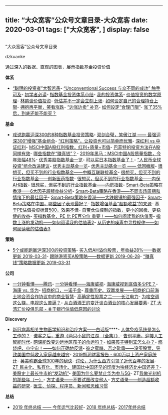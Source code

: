 
---
title:   “大众宽客”公众号文章目录-大众宽客
date: 2020-03-01
tags: ["大众宽客", ]
display: false
---


## 



“大众宽客”公众号文章目录




dzkuanke




通过深入的数据、直观的图表，展示指数基金投资价值


**体系**
- [“聪明的投资者”大智若愚](http://mp.weixin.qq.com/s?__biz=MzAwMTc1MDcwNw==&amp;mid=2648273008&amp;idx=1&amp;sn=1986e188daec22378d05243c9970483c&amp;chksm=82f933acb58ebabae67065fc8fb942a6458e6d204acbfe42d5eaf68f6c49ee02353936ac64c5&amp;scene=21#wechat_redirect)- [“Unconventional Success 与众不同的成功” 触手可及](http://mp.weixin.qq.com/s?__biz=MzAwMTc1MDcwNw==&amp;mid=2648273011&amp;idx=1&amp;sn=e22705a245e90fb6e42877456523cdcd&amp;chksm=82f933afb58ebab9945ddad1406b7ee013416143466430ab9e04883cf94942b0d1dc10ac6ca1&amp;scene=21#wechat_redirect)- [初学者必读](http://mp.weixin.qq.com/s?__biz=MzAwMTc1MDcwNw==&amp;mid=2648275434&amp;idx=1&amp;sn=845b0a1b3c8484ca1e555c184c33e84d&amp;chksm=82f93a36b58eb320ae9f9d16625c17c3006cc85da98367183f8376f5c56121cb1f623c1b3e89&amp;scene=21#wechat_redirect)- [指数基金投资体系小结](http://mp.weixin.qq.com/s?__biz=MzAwMTc1MDcwNw==&amp;mid=2648274122&amp;idx=1&amp;sn=cac13592359ca1d69cec44280e985093&amp;chksm=82f93716b58ebe00c07891b85f9d86f93cb1c7cecc6e9d8b81009f1442e6850a355492d11133&amp;scene=21#wechat_redirect)- [我的投资体系](http://mp.weixin.qq.com/s?__biz=MzAwMTc1MDcwNw==&amp;mid=2648275439&amp;idx=1&amp;sn=feb0b1261ac7384ed31f0f8db8e7c361&amp;chksm=82f93a33b58eb3257ef2ddba6eeb5e7fdab5464cfaaa4eb7d2cb258be776df4b53927da353ed&amp;scene=21#wechat_redirect)- [价值投资的数学原理](http://mp.weixin.qq.com/s?__biz=MzAwMTc1MDcwNw==&amp;mid=2648274451&amp;idx=1&amp;sn=44d9d6c443edc171b0419702811c7696&amp;chksm=82f935cfb58ebcd9572df46d809cb474f96a4e18a6b74b4ab060bdc701f3dee9934d7eb96ca5&amp;scene=21#wechat_redirect)- [林鹏谈价值投资](http://mp.weixin.qq.com/s?__biz=MzAwMTc1MDcwNw==&amp;mid=2648274494&amp;idx=1&amp;sn=73f6ff77be97c95a37578ece0b101178&amp;chksm=82f935e2b58ebcf49503163cf92a5ef17c115df3bbcc23a03600d04837e27e41e02cd0228c8c&amp;scene=21#wechat_redirect)- [低估并不一定会立刻上涨](http://mp.weixin.qq.com/s?__biz=MzAwMTc1MDcwNw==&amp;mid=2648272785&amp;idx=1&amp;sn=9d714f0b5ff155d37941bac5e3bd5ae2&amp;chksm=82f92c4db58ea55bd7466b6630b06154a4732053fd8c5ef953f51d77bef4920c4620eb713c68&amp;scene=21#wechat_redirect)- [如何设定自己的合理持仓上限](http://mp.weixin.qq.com/s?__biz=MzAwMTc1MDcwNw==&amp;mid=2648272959&amp;idx=1&amp;sn=0d0e0487ba2dfa90138092d0973da1b6&amp;chksm=82f933e3b58ebaf59bbe5d49a7f9eea8dcae1ae24d5793d520c03a937e970495fbd8e0bceac7&amp;scene=21#wechat_redirect)- [拥抱再平衡，笑看涨跌](http://mp.weixin.qq.com/s?__biz=MzAwMTc1MDcwNw==&amp;mid=2648274033&amp;idx=1&amp;sn=376ada29ab4e2cfcc150ae79b328b031&amp;chksm=82f937adb58ebebb05018a0e009218336560519961a3df6f6ae3461e2f0d78b811b197b61ebc&amp;scene=21#wechat_redirect)- [“边涨边卖” 补充](http://mp.weixin.qq.com/s?__biz=MzAwMTc1MDcwNw==&amp;mid=2648274275&amp;idx=1&amp;sn=7c838880de96de0511173f67d4472367&amp;chksm=82f936bfb58ebfa94a5827674b55c4f90416c91d8bf6d1a7ae96bf5dbd52562bee58f2e66174&amp;scene=21#wechat_redirect)- [如何设定“合理门限”](http://mp.weixin.qq.com/s?__biz=MzAwMTc1MDcwNw==&amp;mid=2648274279&amp;idx=1&amp;sn=ef4b32ce72d324d03f00025712f347be&amp;chksm=82f936bbb58ebfadacf447a2e63ef0b836fc8fd4627373218b7c1d8856b70450344d90ce8a85&amp;scene=21#wechat_redirect)- [涨了35%后，到底还能不能买？](http://mp.weixin.qq.com/s?__biz=MzAwMTc1MDcwNw==&amp;mid=2648274250&amp;idx=1&amp;sn=cd29d6cec6261c4d04db2dd59540382b&amp;chksm=82f93696b58ebf80dba3a166136c0fafc05dde4c71b79e3eca511bb6d68cf847327fb2343b08&amp;scene=21#wechat_redirect)


**基金**
- [戏说跑赢沪深300的8种指数基金投资策略](http://mp.weixin.qq.com/s?__biz=MzAwMTc1MDcwNw==&amp;mid=2648275554&amp;idx=1&amp;sn=bbe5900bda1101db76418107ccc08893&amp;chksm=82f939beb58eb0a8157cdd37c2eedf4c41203de4bd2dc0d6e4c033d7c93d19bde80c0b4c4adb&amp;scene=21#wechat_redirect)- [双剑合璧，笑傲江湖 —— 最强沪深300“增强”基金组合](http://mp.weixin.qq.com/s?__biz=MzAwMTc1MDcwNw==&amp;mid=2648274005&amp;idx=1&amp;sn=7a035a93c38fa5f5d30973da45ded90f&amp;chksm=82f93789b58ebe9f365ce2a50e9250f2c62bbda05bd16f976ad4433c7781f2135a13981f2e5d&amp;scene=21#wechat_redirect)- [“红利策略”，让投资也可以简单而优雅](http://mp.weixin.qq.com/s?__biz=MzAwMTc1MDcwNw==&amp;mid=2648272962&amp;idx=1&amp;sn=2d34bdfc8e1ae77d6cae4e9ecd258aa5&amp;chksm=82f9339eb58eba883cf976ef1ad27b83da5215a11a3ff63dc624abdbe035866b86b844e8541a&amp;scene=21#wechat_redirect)- [深红利 vs 中证红利](http://mp.weixin.qq.com/s?__biz=MzAwMTc1MDcwNw==&amp;mid=2648275634&amp;idx=1&amp;sn=a09caaa3f9f21dbd990b5da1365fcb83&amp;chksm=82f9396eb58eb07876d73c1dd09bee3c4319a283fa47656691d3e04374786c60704145cd2da1&amp;scene=21#wechat_redirect)- [MSCI中国A股红利指数，红利+质量+市值](http://mp.weixin.qq.com/s?__biz=MzAwMTc1MDcwNw==&amp;mid=2648274968&amp;idx=1&amp;sn=8c33fd446a3cddf738966a6c5db2e4b2&amp;chksm=82f93bc4b58eb2d2fc3248ca1294afb1a909c602fb344e7c06a297d94288ca3ff3cf21a1b52b&amp;scene=21#wechat_redirect)- [巴菲特的投资方法在A股同样有效](http://mp.weixin.qq.com/s?__biz=MzAwMTc1MDcwNw==&amp;mid=2648274479&amp;idx=1&amp;sn=953263a604abb22f6728696224c10485&amp;chksm=82f935f3b58ebce52653873091501f8524d11925e910da63ca15b701e8b9c326bcfe808002de&amp;scene=21#wechat_redirect)- [哪些指数在“赚真钱”？](http://mp.weixin.qq.com/s?__biz=MzAwMTc1MDcwNw==&amp;mid=2648274436&amp;idx=1&amp;sn=0110cb098b833c4b98a2f5f5e6bd9b70&amp;chksm=82f935d8b58ebccecdb7a7313d747e6539b6d60b06c6548a20111e889aba3d47010f22ffd5cb&amp;scene=21#wechat_redirect)- [2019年黑马：MSCI中国A股质量指数，今年涨幅48%](http://mp.weixin.qq.com/s?__biz=MzAwMTc1MDcwNw==&amp;mid=2648274930&amp;idx=1&amp;sn=fd02ae5deaee70297e8730108ec25944&amp;chksm=82f9342eb58ebd38957be3f8fc322b5369ebd70e59eded2ac643556edceab010bd3f348c58ae&amp;scene=21#wechat_redirect)- [优秀美股指数基金一览](http://mp.weixin.qq.com/s?__biz=MzAwMTc1MDcwNw==&amp;mid=2648273836&amp;idx=1&amp;sn=aae35ed02d6a9f3e96d5371b9ffad893&amp;chksm=82f93070b58eb96625723ffc3c8bb51db0807ace4719eab7c3b46cfeb151991940acf4c4080f&amp;scene=21#wechat_redirect)- [可以买日本指数基金了！](http://mp.weixin.qq.com/s?__biz=MzAwMTc1MDcwNw==&amp;mid=2648274587&amp;idx=1&amp;sn=80bf422e9d871c0ab16e7b2d1ca587d9&amp;chksm=82f93547b58ebc51a288ab4da202034f27fc2ecc61d49c77e134fbd11dd52e0ed17dab81beaf&amp;scene=21#wechat_redirect)- [“人民币全球投资”组合改进建议](http://mp.weixin.qq.com/s?__biz=MzAwMTc1MDcwNw==&amp;mid=2648274529&amp;idx=1&amp;sn=ffbd4f1e462486065660173ebc5adb7b&amp;chksm=82f935bdb58ebcab1bdb4ac88283370e6ece5ad7b60f8a21f337b9e2becc8fc581ff441ebd33&amp;scene=21#wechat_redirect)- [优秀主动基金一览](http://mp.weixin.qq.com/s?__biz=MzAwMTc1MDcwNw==&amp;mid=2648275597&amp;idx=1&amp;sn=261228ffc7fbb81ef1328462bdc8b9bd&amp;chksm=82f93951b58eb0476f3e45d7d17448a05a3ac42733840192ec2938e7557b1c16f5170c08e02b&amp;scene=21#wechat_redirect)- [优秀主动基金一览 —— 低回撤版](http://mp.weixin.qq.com/s?__biz=MzAwMTc1MDcwNw==&amp;mid=2648275607&amp;idx=1&amp;sn=8dc9f150e66b921f5e93f737e8dd8b67&amp;chksm=82f9394bb58eb05d7ac00ed75a3593d57da2727436c1241a59aba0a290d442ac7c959dea00be&amp;scene=21#wechat_redirect)- [很想买，但买不到的行业指数基金——中概互联联接基金](http://mp.weixin.qq.com/s?__biz=MzAwMTc1MDcwNw==&amp;mid=2648274206&amp;idx=1&amp;sn=fb5eda733f322cd3387bd939ee43c125&amp;chksm=82f936c2b58ebfd4e4325c0b15e0b3e3237b778c75338aa21c8faf0b5fbf18c623d03cd63933&amp;scene=21#wechat_redirect)- [很想买，但买不到的行业指数基金——创新医药指数](http://mp.weixin.qq.com/s?__biz=MzAwMTc1MDcwNw==&amp;mid=2648274193&amp;idx=1&amp;sn=7895d8d4eca3d357afb5dda6960343a5&amp;chksm=82f936cdb58ebfdbfedb187e1e6bd8bff212d3e506ffc39108c0f08359c38c0cb7cf68a6e32a&amp;scene=21#wechat_redirect)- [很想买，但买不到的行业指数基金——内保AH指数](http://mp.weixin.qq.com/s?__biz=MzAwMTc1MDcwNw==&amp;mid=2648274192&amp;idx=1&amp;sn=b9e52570996c91e4982647cf81ef0e10&amp;chksm=82f936ccb58ebfda941320f431650bfb2854043ea8445756ebf8e034e46b23048580f267d671&amp;scene=21#wechat_redirect)- [很想买，但买不到的行业指数基金——内房指数](http://mp.weixin.qq.com/s?__biz=MzAwMTc1MDcwNw==&amp;mid=2648274140&amp;idx=1&amp;sn=c7661adba220cd8dabf57da216fccbd8&amp;chksm=82f93700b58ebe16511348f3adb2bf7d3390d98a28b76ee21f5dc7890c343d697cbc2189425f&amp;scene=21#wechat_redirect)- [Smart-Beta策略在香港——6大因子超额收益分析](http://mp.weixin.qq.com/s?__biz=MzAwMTc1MDcwNw==&amp;mid=2648273616&amp;idx=1&amp;sn=9201fe015d0c76d882627e1c7fba840d&amp;chksm=82f9310cb58eb81af2c0f9068829d5255d42e037525d28b981a50ea152e450a946fecbec311c&amp;scene=21#wechat_redirect)- [Smart-Beta策略在香港——不同市场周期和情绪下的最佳因子](http://mp.weixin.qq.com/s?__biz=MzAwMTc1MDcwNw==&amp;mid=2648273623&amp;idx=1&amp;sn=f3a50e9f3f6d5b547e61a96ee4a1a6d1&amp;chksm=82f9310bb58eb81d083b48f54fa6f3212a028d904c60cfc258c0260754b7abb780196834cf47&amp;scene=21#wechat_redirect)- [Smart-Beta策略在香港——大跌眼镜的最强因子](http://mp.weixin.qq.com/s?__biz=MzAwMTc1MDcwNw==&amp;mid=2648273624&amp;idx=1&amp;sn=25f9feb073ec98274f1bb74979feff46&amp;chksm=82f93104b58eb8126052bcbfdf61ba11320e45237a7595af4e2e2a32bd589437f22c97de16bf&amp;scene=21#wechat_redirect)- [Smart-Beta策略在中国，哪些因子表现最好？](http://mp.weixin.qq.com/s?__biz=MzAwMTc1MDcwNw==&amp;mid=2648274499&amp;idx=1&amp;sn=f4a2a12fcc69d4666780da28b9d92cac&amp;chksm=82f9359fb58ebc897a8baf552ce3184667be2f5b1c6df16ad4aecabebd9dd65e4ddb2dfe6be1&amp;scene=21#wechat_redirect)- [指数增强基金”超额收益“的来源](http://mp.weixin.qq.com/s?__biz=MzAwMTc1MDcwNw==&amp;mid=2648272968&amp;idx=1&amp;sn=598917da4403d77210aa3b1a460658e4&amp;chksm=82f93394b58eba82c9a7cb228c22c656fe88c5203ff149473f9edd2d4127e44df65f5bdb146b&amp;scene=21#wechat_redirect)- [基于PE估值投资标普500，效果不佳](http://mp.weixin.qq.com/s?__biz=MzAwMTc1MDcwNw==&amp;mid=2648273814&amp;idx=1&amp;sn=961f70ab6fc163893abde90020ddf098&amp;chksm=82f9304ab58eb95ca7a0c9cfcb7fa94ac846fb0ff9576d7b1a2f219a83c844ff8f266ba7b4a3&amp;scene=21#wechat_redirect)- [自带仓位控制的指数，更小的回撤、更稳健的收益](http://mp.weixin.qq.com/s?__biz=MzAwMTc1MDcwNw==&amp;mid=2648273949&amp;idx=1&amp;sn=5f9d514ae7b8c402572aed7d06c004ad&amp;chksm=82f937c1b58ebed7894b6c028a69ba607777941abdd85d732285aaa9baa62b4d11ab34700774&amp;scene=21#wechat_redirect)- [买指数基金，PE 比 PE百分位 重要！——如何阅读我的估值表](http://mp.weixin.qq.com/s?__biz=MzAwMTc1MDcwNw==&amp;mid=2648274046&amp;idx=1&amp;sn=c5b3ae458221b68cb9aa22a86f8761fd&amp;chksm=82f937a2b58ebeb48e87dafe80761eb9e34b9bd43846075bf41a5542ba98e1437c4c83989fab&amp;scene=21#wechat_redirect)- [指数上涨的发动机——如何阅读我的估值表2](http://mp.weixin.qq.com/s?__biz=MzAwMTc1MDcwNw==&amp;mid=2648274089&amp;idx=1&amp;sn=65aa9059d4b86b861476521b1d9ad3a9&amp;chksm=82f93775b58ebe63c296c5b83a84eb6fa758ca732fb6c6c9e814293719ad911a8b74d09690af&amp;scene=21#wechat_redirect)- [从历史的噪声中寻找规律——如何阅读我的估值表3](http://mp.weixin.qq.com/s?__biz=MzAwMTc1MDcwNw==&amp;mid=2648274090&amp;idx=1&amp;sn=282666d9d832052ac6230685fa2f36aa&amp;chksm=82f93776b58ebe60e7d4675b37deaf3b4fe5fb6bfcf0ab65004aa5983e12dbeaa8418fb098e1&amp;scene=21#wechat_redirect)


**策略**
- [5个或能跑赢沪深300的投资策略](http://mp.weixin.qq.com/s?__biz=MzAwMTc1MDcwNw==&amp;mid=2648275565&amp;idx=1&amp;sn=20048e52223568cb38d491a5709b029e&amp;chksm=82f939b1b58eb0a7c433ef609737b551bc993c0fb78e121628231b7f78ee33bb24bfa811a06c&amp;scene=21#wechat_redirect)- [买入低AH溢价股票，年收益28%——数据更新 2019-03-31](http://mp.weixin.qq.com/s?__biz=MzAwMTc1MDcwNw==&amp;mid=2648274190&amp;idx=1&amp;sn=0a62183c6f867f21bb5d89cc012be9ac&amp;chksm=82f936d2b58ebfc4520089e8ab0916011ca39b1000698a9a41029bf7017ad7781e6e3f75fe95&amp;scene=21#wechat_redirect)- [跟随港资买A股策略——数据更新 2019-06-28](http://mp.weixin.qq.com/s?__biz=MzAwMTc1MDcwNw==&amp;mid=2648274900&amp;idx=1&amp;sn=8d47e0fda85bd47ac1a58bc59950979f&amp;chksm=82f93408b58ebd1eb2697c50acf79161ad5ff20b5166c23cf445cb07b3afcbac2bc6ea04a9fd&amp;scene=21#wechat_redirect)- [“赚真钱”策略数据更新 2019-03-31](http://mp.weixin.qq.com/s?__biz=MzAwMTc1MDcwNw==&amp;mid=2648274191&amp;idx=1&amp;sn=9257fa54db99c0e67a9ae66eb6775ddf&amp;chksm=82f936d3b58ebfc5db68d3791520c0873558009c4df4b3989a2826315f475b7b1d27c8715cf1&amp;scene=21#wechat_redirect)


**公司**
- [一分钟看懂——腾讯](http://mp.weixin.qq.com/s?__biz=MzAwMTc1MDcwNw==&amp;mid=2648272056&amp;idx=1&amp;sn=671a9a58eaeb6d1ee4ee3c330131d55e&amp;chksm=82f92f64b58ea672ff115dd5d2a0a7a66d00d5197a6516592cf135452a8bdaf6590766c2fca1&amp;scene=21#wechat_redirect)- [一分钟看懂——海康威视](http://mp.weixin.qq.com/s?__biz=MzAwMTc1MDcwNw==&amp;mid=2648272160&amp;idx=1&amp;sn=59802193a65664b2d8f6c772b553419b&amp;chksm=82f92efcb58ea7ea27245e68df959871ebebc02a661f61168a3bf9b23f89a57e8e3e743b9b51&amp;scene=21#wechat_redirect)- [海康威视到底值多少PE？](http://mp.weixin.qq.com/s?__biz=MzAwMTc1MDcwNw==&amp;mid=2648274269&amp;idx=1&amp;sn=5aa4f73330339ca05dddf88dd8893e0b&amp;chksm=82f93681b58ebf97a1fa71d546b7324a07354d81043e5b14177aa96324724988d3e7f5d5cf51&amp;scene=21#wechat_redirect)- [海康 vs. 华为](http://mp.weixin.qq.com/s?__biz=MzAwMTc1MDcwNw==&amp;mid=2648272726&amp;idx=1&amp;sn=51d42f4e1836bfcbdf81a221e848fc64&amp;chksm=82f92c8ab58ea59cfb085b8b06aa04d8a44c69102d31dc662c5e3b5e232a979879e914f9cff0&amp;scene=21#wechat_redirect)- [招商蛇口，一诺千金](http://mp.weixin.qq.com/s?__biz=MzAwMTc1MDcwNw==&amp;mid=2648274258&amp;idx=1&amp;sn=31249dae8a8b0c76a39a8fa818c7c6fb&amp;chksm=82f9368eb58ebf98be2be0188125a38e8a6aca92e5c2bf19173c94c2eb23289b4cab86e369d7&amp;scene=21#wechat_redirect)- [尊重历史、双赢发展——招商蛇口前海土地合资合作协议中的商业智慧](http://mp.weixin.qq.com/s?__biz=MzAwMTc1MDcwNw==&amp;mid=2648273700&amp;idx=1&amp;sn=a4a799e52a399361cfb4b21740b20cb9&amp;chksm=82f930f8b58eb9eef43cef8de26b18eb99edaee787c9c0b4f5182577ee66d04f2f30a2119d9e&amp;scene=21#wechat_redirect)- [高确定性股票之二——长江电力](http://mp.weixin.qq.com/s?__biz=MzAwMTc1MDcwNw==&amp;mid=2648271943&amp;idx=1&amp;sn=aa31f79b5eaf8a8b6dbb3da4a7bf3440&amp;chksm=82f92f9bb58ea68db6558a129c50e76ab902d00312a4614b4abb7a792aaf851769e1c769e2fe&amp;scene=21#wechat_redirect)- [为啥空调这么赚，电视这么苦逼？](http://mp.weixin.qq.com/s?__biz=MzAwMTc1MDcwNw==&amp;mid=2648275317&amp;idx=1&amp;sn=5790cd024dc990401fff1425ac5e0612&amp;chksm=82f93aa9b58eb3bf7f5a7f3b8ffa660f16d28a90de1db805d013fb3a1fb41eb1766b991f8af2&amp;scene=21#wechat_redirect)- [从白酒酒王的变迁谈白酒业的核心发展要素](http://mp.weixin.qq.com/s?__biz=MzAwMTc1MDcwNw==&amp;mid=2648273709&amp;idx=1&amp;sn=fb8e5b016583b21029693cb54abd4933&amp;chksm=82f930f1b58eb9e7f7674b2624b2ca2d47ff305f29e01f97a1a7d2c8d04ed22a410439e5ee02&amp;scene=21#wechat_redirect)- [ZT 大湾汇价投俱乐部 - 关于银行估值低原因的讨论](http://mp.weixin.qq.com/s?__biz=MzAwMTc1MDcwNw==&amp;mid=2648275575&amp;idx=1&amp;sn=66884e8b34462f7698b41cb517c42cc0&amp;chksm=82f939abb58eb0bd4f4899a19a6721022c9660d133b4b383a7f6824a3f965190a7f7b2593eee&amp;scene=21#wechat_redirect)


**Discovery**
- [新冠病毒相关生物医学知识和治疗方案——白话版](http://mp.weixin.qq.com/s?__biz=MzAwMTc1MDcwNw==&amp;mid=2648275650&amp;idx=1&amp;sn=5755329b8f54dcda46477d8f395f566f&amp;chksm=82f9391eb58eb0080a8c3a3c2734dfed3c2d35d1598dadf487d02d2be6a2e838a8c8603d137c&amp;scene=21#wechat_redirect)****- [人体免疫系统是怎么工作的？](http://mp.weixin.qq.com/s?__biz=MzAwMTc1MDcwNw==&amp;mid=2648275624&amp;idx=1&amp;sn=7aad3bcfa30a5ab990de9978e8eef6dc&amp;chksm=82f93974b58eb062e1cac028d08d0a23aa2f5e02a2656f9fb91b0a89d471e8d46dfbc5c49b86&amp;scene=21#wechat_redirect)- [诺奖之后，重游《两只小鼠的江湖 （全集）》](http://mp.weixin.qq.com/s?__biz=MzAwMTc1MDcwNw==&amp;mid=2648273280&amp;idx=1&amp;sn=3219515b5fbd3d80d90ad70c730f654a&amp;chksm=82f9325cb58ebb4a73235ff0ada4027cd72a113295a960bb1829415473aad572994757821dc4&amp;scene=21#wechat_redirect)- [告别平庸，迎接人工智能时代](http://mp.weixin.qq.com/s?__biz=MzAwMTc1MDcwNw==&amp;mid=2648273950&amp;idx=1&amp;sn=d92cae778aa6120d54b5fc15dc3c4b7b&amp;chksm=82f937c2b58ebed4e6a6dca73d88defb79ff4afd099cc7551159a1430d3b1faf7c41df58e878&amp;scene=21#wechat_redirect)- [网课能改变边远地区孩子的命运吗？](http://mp.weixin.qq.com/s?__biz=MzAwMTc1MDcwNw==&amp;mid=2648273645&amp;idx=1&amp;sn=4178dc86c27c1301c8181479732c4187&amp;chksm=82f93131b58eb827ca438295c628b676263dda14ae9cab0f2a310000c7bcb8aabdaba5f3cd8f&amp;scene=21#wechat_redirect)- [如果孩子特别笨怎么办？](http://mp.weixin.qq.com/s?__biz=MzAwMTc1MDcwNw==&amp;mid=2648275263&amp;idx=1&amp;sn=c9619411b28456e188d5a6259eb0b67f&amp;chksm=82f93ae3b58eb3f556c6f5a2f5de0467410ad9b9f9f01cc813e5db7f85f1127c78179bfc3c13&amp;scene=21#wechat_redirect)- [燃烧吧，小宇宙！——如何正确地反馈](http://mp.weixin.qq.com/s?__biz=MzAwMTc1MDcwNw==&amp;mid=2648274464&amp;idx=1&amp;sn=603304337c10ff45f6700b809485c677&amp;chksm=82f935fcb58ebcea9b31b499787f6f37fbd6b9db2a5f964896cf1cf322b494b1907622040424&amp;scene=21#wechat_redirect)- [彼之蜜糖、吾之砒霜——没买股票，导致美国中低收入家庭越来越穷](http://mp.weixin.qq.com/s?__biz=MzAwMTc1MDcwNw==&amp;mid=2648273213&amp;idx=1&amp;sn=b1820761a0a90754019ef13351c47c69&amp;chksm=82f932e1b58ebbf7ba25b2283d68aa4c00cbed0b13ad46a40504f52b5a6342f5cdcda7c316c9&amp;scene=21#wechat_redirect)- [2019胡润财富报告 - 600万以上资产家庭统计](http://mp.weixin.qq.com/s?__biz=MzAwMTc1MDcwNw==&amp;mid=2648275400&amp;idx=1&amp;sn=2358871763152d3387a46e0f5598bb2f&amp;chksm=82f93a14b58eb30208e7882aaecef98576554aab7bc72d7b3af96b780989c12beca787f596c0&amp;scene=21#wechat_redirect)- [英美称霸全球300年的秘诀](http://mp.weixin.qq.com/s?__biz=MzAwMTc1MDcwNw==&amp;mid=2648274556&amp;idx=1&amp;sn=b2140155fc0736babf9d757f7114bb64&amp;chksm=82f935a0b58ebcb6ab01602a0c9a4cf3c9758602db996a8dcbca4245c3fe384d2044672a26dd&amp;scene=21#wechat_redirect)- [讨论，为什么西方引领了近代百年的发展](http://mp.weixin.qq.com/s?__biz=MzAwMTc1MDcwNw==&amp;mid=2648273304&amp;idx=1&amp;sn=4500256fee54c17fd220aa5a0b3b8828&amp;chksm=82f93244b58ebb5258aa88dcbfa0a03c4c6a608c03327c9c1a4ed94459d38787f0a8ebca9d7e&amp;scene=21#wechat_redirect)- [ZT 民主化、私有化、市场化、建国比中国还早的印度为啥经济比中国还差？](http://mp.weixin.qq.com/s?__biz=MzAwMTc1MDcwNw==&amp;mid=2648273461&amp;idx=1&amp;sn=f0811da29c0ddc08cc488098daddb2d2&amp;chksm=82f931e9b58eb8ffb688fa5530afd5a24bc415dc61cf0c0fd25c7e939b2db3453864f6c908b9&amp;scene=21#wechat_redirect)- [美股史上最长牛市的“发动机”](http://mp.weixin.qq.com/s?__biz=MzAwMTc1MDcwNw==&amp;mid=2648273079&amp;idx=1&amp;sn=1c395b3ebcc2d8b3492cb553027d80fc&amp;chksm=82f9336bb58eba7d5fa46e3d83e47c01ea0d9145994a552806aa387ede456451b0ced1985155&amp;scene=21#wechat_redirect)- [美国为什么要禁止华为参与5G](http://mp.weixin.qq.com/s?__biz=MzAwMTc1MDcwNw==&amp;mid=2648273921&amp;idx=1&amp;sn=39d9898c8c2b6dcfa9a8de68debe9bfa&amp;chksm=82f937ddb58ebecb482a05e058b5363b079be914fed2f620c5dde6e10b34b596a3caf4b90d9d&amp;scene=21#wechat_redirect)- ZT[我做光刻机的那些年（一）](http://mp.weixin.qq.com/s?__biz=MzAwMTc1MDcwNw==&amp;mid=2648274608&amp;idx=1&amp;sn=a6d97b7dce3e3b944e178240ec86f32d&amp;chksm=82f9356cb58ebc7a3153c1e292b32b9624462e1181c2ec5cd92de246869495c0e6b3e1817952&amp;scene=21#wechat_redirect)- [方丈语录——不要试图改变他人](http://mp.weixin.qq.com/s?__biz=MzAwMTc1MDcwNw==&amp;mid=2648275579&amp;idx=1&amp;sn=360dfd159428801f125ff527b4b72713&amp;chksm=82f939a7b58eb0b15c7d7c3ea4f10656761e4cd8489a8a00ea39060faba11920b60971aa9e88&amp;scene=21#wechat_redirect)- [方丈语录——创造超额收益的研究](http://mp.weixin.qq.com/s?__biz=MzAwMTc1MDcwNw==&amp;mid=2648275672&amp;idx=1&amp;sn=68efe4ed476a18369ad617ca7e98b7b0&amp;chksm=82f93904b58eb0126f0d9334c2a457d6cda9ae16883e4f1718343d20eca64da5ee8080c3082a&amp;scene=21#wechat_redirect)- [医生、侦探、程序员、新闻和思维习惯](http://mp.weixin.qq.com/s?__biz=MzAwMTc1MDcwNw==&amp;mid=2648273379&amp;idx=1&amp;sn=ab17f6c7802145321fc680053234f99f&amp;chksm=82f9323fb58ebb29f0dd1d4beea9470c5a95d6783d9b6bfd73ef6dcb684a6e11aaa54bab9a0e&amp;scene=21#wechat_redirect)


**总结**
- [2019 年终总结 —— 今年运气比较好](http://mp.weixin.qq.com/s?__biz=MzAwMTc1MDcwNw==&amp;mid=2648275527&amp;idx=1&amp;sn=54ded57c9d544ebd0e8523ffcea14083&amp;chksm=82f9399bb58eb08dd219c1850dc17d26d893cf98a596c0cd182d1d9458265e82834f49ffbcc8&amp;scene=21#wechat_redirect)- [2018 年终总结](http://mp.weixin.qq.com/s?__biz=MzAwMTc1MDcwNw==&amp;mid=2648273711&amp;idx=1&amp;sn=144b46e90fa65900d8bac069a683abc1&amp;chksm=82f930f3b58eb9e55601d91fbe3801f5f53a453ca89cd65e31b558fae8f115d955d971b31e1a&amp;scene=21#wechat_redirect)- [2017年终总结](http://mp.weixin.qq.com/s?__biz=MzAwMTc1MDcwNw==&amp;mid=2648272659&amp;idx=1&amp;sn=90895337407811ab64b81b98745b96ac&amp;chksm=82f92ccfb58ea5d958b29a7a1c67ea1312802f1c04b802820d062b60827916340b7a08f196a3&amp;scene=21#wechat_redirect)







